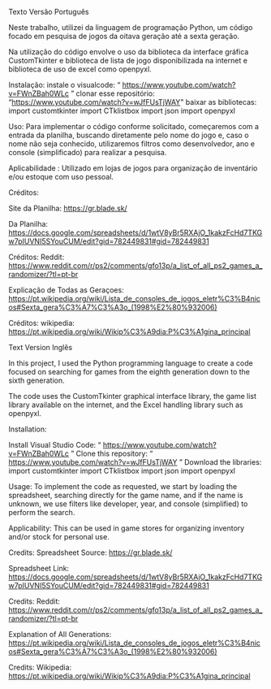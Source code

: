 Texto Versão Português 

Neste trabalho, utilizei  da linguagem de programação Python, um código focado em pesquisa de jogos da oitava geração até a sexta geração.

Na utilização do código envolve o uso da biblioteca da interface gráfica CustomTkinter e biblioteca de lista de jogo disponibilizada na internet e biblioteca de uso de excel como  openpyxl.

Instalação:
  instale o visualcode:  “ https://www.youtube.com/watch?v=FWnZBah0WLc ”
  clonar esse repositório: “https://www.youtube.com/watch?v=wJfFUsTjWAY"
  baixar as bibliotecas:
    import customtkinter
    import CTklistbox
    import json
    import openpyxl

Uso:
Para implementar o código conforme solicitado, começaremos com a entrada da planilha, buscando diretamente pelo nome do jogo e, caso o nome não seja conhecido, utilizaremos filtros como desenvolvedor, ano e console (simplificado) para realizar a pesquisa.

Aplicabilidade :
  Utilizado em lojas de jogos para organização de inventário e/ou estoque com uso pessoal.

Créditos: 

 Site da Planilha:
    https://gr.blade.sk/

  Da Planilha:
    https://docs.google.com/spreadsheets/d/1wtV8yBr5RXAjO_1kakzFcHd7TKGw7pIUVNI5SYouCUM/edit?gid=782449831#gid=782449831

  Créditos:
    Reddit:
      https://www.reddit.com/r/ps2/comments/gfo13p/a_list_of_all_ps2_games_a_randomizer/?tl=pt-br

  Explicação de Todas as Geraçoes:
    https://pt.wikipedia.org/wiki/Lista_de_consoles_de_jogos_eletr%C3%B4nicos#Sexta_gera%C3%A7%C3%A3o_(1998%E2%80%932006)

  Créditos:
    wikipedia:
      https://pt.wikipedia.org/wiki/Wikip%C3%A9dia:P%C3%A1gina_principal

Text Version Inglês
      
In this project, I used the Python programming language to create a code focused on searching for games from the eighth generation down to the sixth generation.

The code uses the CustomTkinter graphical interface library, the game list library available on the internet, and the Excel handling library such as openpyxl.

Installation:

  Install Visual Studio Code: “ https://www.youtube.com/watch?v=FWnZBah0WLc ”
  Clone this repository: “ https://www.youtube.com/watch?v=wJfFUsTjWAY ”
  Download the libraries:
    import customtkinter
    import CTklistbox
    import json
    import openpyxl

Usage:
  To implement the code as requested, we start by loading the spreadsheet, searching directly for the game name, and if the name is unknown, we use filters like developer, year, and console (simplified) to perform the search.

Applicability:
  This can be used in game stores for organizing inventory and/or stock for personal use.
  
Credits:
  Spreadsheet Source: 
    https://gr.blade.sk/

  Spreadsheet Link:
    https://docs.google.com/spreadsheets/d/1wtV8yBr5RXAjO_1kakzFcHd7TKGw7pIUVNI5SYouCUM/edit?gid=782449831#gid=782449831

  Credits: Reddit:
    https://www.reddit.com/r/ps2/comments/gfo13p/a_list_of_all_ps2_games_a_randomizer/?tl=pt-br

  Explanation of All Generations: 
    https://pt.wikipedia.org/wiki/Lista_de_consoles_de_jogos_eletr%C3%B4nicos#Sexta_gera%C3%A7%C3%A3o_(1998%E2%80%932006)
  
Credits: 
  Wikipedia: https://pt.wikipedia.org/wiki/Wikip%C3%A9dia:P%C3%A1gina_principal
